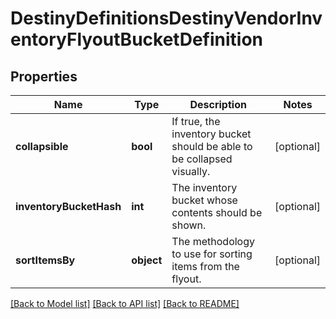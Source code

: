 # DestinyDefinitionsDestinyVendorInventoryFlyoutBucketDefinition

## Properties
Name | Type | Description | Notes
------------ | ------------- | ------------- | -------------
**collapsible** | **bool** | If true, the inventory bucket should be able to be collapsed visually. | [optional] 
**inventoryBucketHash** | **int** | The inventory bucket whose contents should be shown. | [optional] 
**sortItemsBy** | **object** | The methodology to use for sorting items from the flyout. | [optional] 

[[Back to Model list]](../README.md#documentation-for-models) [[Back to API list]](../README.md#documentation-for-api-endpoints) [[Back to README]](../README.md)


